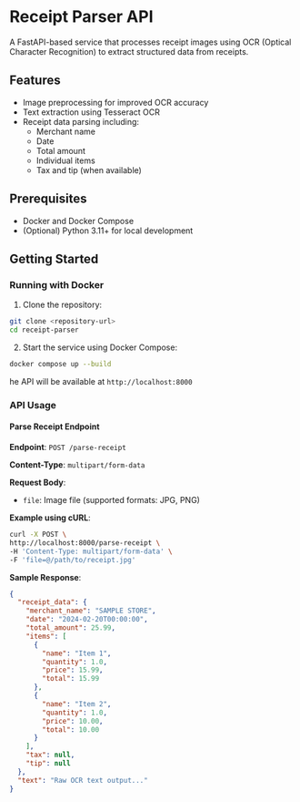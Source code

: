# Receipt Parser API

A FastAPI-based service that processes receipt images using OCR (Optical Character Recognition) to extract structured data from receipts.

## Features

- Image preprocessing for improved OCR accuracy
- Text extraction using Tesseract OCR
- Receipt data parsing including:
  - Merchant name
  - Date
  - Total amount
  - Individual items
  - Tax and tip (when available)

## Prerequisites

- Docker and Docker Compose
- (Optional) Python 3.11+ for local development

## Getting Started

### Running with Docker

1. Clone the repository:

```bash
git clone <repository-url>
cd receipt-parser
```

2. Start the service using Docker Compose:

```bash
docker compose up --build
```

he API will be available at `http://localhost:8000`

### API Usage

#### Parse Receipt Endpoint

**Endpoint**: `POST /parse-receipt`

**Content-Type**: `multipart/form-data`

**Request Body**:
- `file`: Image file (supported formats: JPG, PNG)

**Example using cURL**:

```bash
curl -X POST \
http://localhost:8000/parse-receipt \
-H 'Content-Type: multipart/form-data' \
-F 'file=@/path/to/receipt.jpg'
```

**Sample Response**:

```json
{
  "receipt_data": {
    "merchant_name": "SAMPLE STORE",
    "date": "2024-02-20T00:00:00",
    "total_amount": 25.99,
    "items": [
      {
        "name": "Item 1",
        "quantity": 1.0,
        "price": 15.99,
        "total": 15.99
      },
      {
        "name": "Item 2",
        "quantity": 1.0,
        "price": 10.00,
        "total": 10.00
      }
    ],
    "tax": null,
    "tip": null
  },
  "text": "Raw OCR text output..."
}
```
